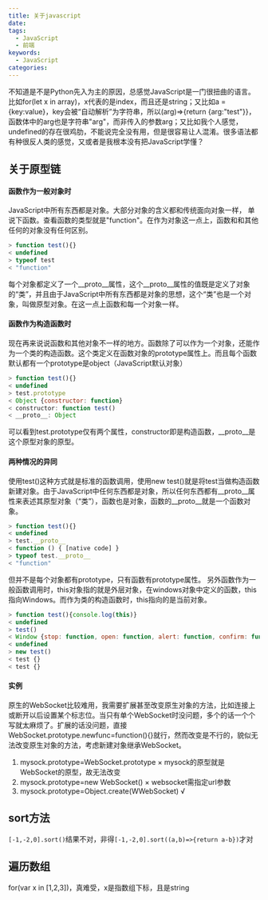 ```yaml
---
title: 关于javascript
date:
tags:
  - JavaScript
  - 前端
keywords:
  - JavaScript
categories:
---
```

不知道是不是Python先入为主的原因，总感觉JavaScript是一门很扭曲的语言。比如for(let x in array)，x代表的是index，而且还是string；又比如a = {key:value}，key会被“自动解析”为字符串，所以(arg)=>{return {arg:"test"}}，函数体中的arg也是字符串"arg"，而非传入的参数arg；又比如我个人感觉，undefined的存在很鸡肋，不能说完全没有用，但是很容易让人混淆。很多语法都有种很反人类的感觉，又或者是我根本没有把JavaScript学懂？
<!-- more -->
## 关于原型链
#### 函数作为一般对象时
JavaScript中所有东西都是对象。大部分对象的含义都和传统面向对象一样， 单说下函数。查看函数的类型就是"function"。在作为对象这一点上，函数和和其他任何的对象没有任何区别。
```JavaScript
> function test(){}
< undefined
> typeof test
< "function"
```
每个对象都定义了一个__proto__属性，这个__proto__属性的值既是定义了对象的“类”，并且由于JavaScript中所有东西都是对象的思想，这个“类”也是一个对象，叫做原型对象。在这一点上函数和每一个对象一样。
#### 函数作为构造函数时
现在再来说说函数和其他对象不一样的地方。函数除了可以作为一个对象，还能作为一个类的构造函数。这个类定义在函数对象的prototype属性上。而且每个函数默认都有一个prototype是object（JavaScript默认对象）
```JavaScript
> function test(){}
< undefined
> test.prototype
< Object {constructor: function}
< constructor: function test()
< __proto__: Object
```
可以看到test.prototype仅有两个属性，constructor即是构造函数，__proto__是这个原型对象的原型。
#### 两种情况的异同
使用test()这种方式就是标准的函数调用，使用new test()就是将test当做构造函数新建对象。由于JavaScript中任何东西都是对象，所以任何东西都有__proto__属性来表述其原型对象（“类”），函数也是对象，函数的__proto__就是一个函数对象。
```JavaScript
> function test(){}
< undefined
> test.__proto__
< function () { [native code] }
> typeof test.__proto__
< "function"
```

但并不是每个对象都有prototype，只有函数有prototype属性。
另外函数作为一般函数调用时，this对象指的就是外层对象，在windows对象中定义的函数，this指向Windows。而作为类的构造函数时，this指向的是当前对象。

```JavaScript
> function test(){console.log(this)}
< undefined
> test()
< Window {stop: function, open: function, alert: function, confirm: function, prompt: function…}
< undefined
> new test()
< test {}
< test {}
```


#### 实例
原生的WebSocket比较难用，我需要扩展甚至改变原生对象的方法，比如连接上或断开以后设置某个标志位。当只有单个WebSocket时没问题，多个的话一个个写就太麻烦了。扩展的话没问题，直接WebSocket.prototype.newfunc=function(){}就行，然而改变是不行的，貌似无法改变原生对象的方法，考虑新建对象继承WebSocket。
1. mysock.prototype=WebSocket.prototype × mysock的原型就是WebSocket的原型，故无法改变
2. mysock.prototype=new WebSocket() × websocket需指定url参数
3. mysock.prototype=Object.create(WWebSocket) √


## sort方法
``` [-1,-2,0].sort() ```结果不对，非得``` [-1,-2,0].sort((a,b)=>{return a-b}) ```才对

## 遍历数组
for(var x in [1,2,3])，真难受，x是指数组下标，且是string
